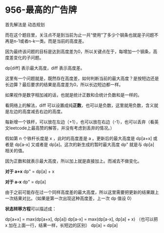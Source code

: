 # 956-最高的广告牌

首先解法是 动态规划

而在这个题目里，关注点不是到当前为止一共“使用”了多少个钢条也就是子问题不再是n-1或者n-k一类。而是当前的高度差。

因为最终该问题的目标是达到高度差为0，所以关键点在于，每增加一个钢条，高度差变化的子问题。

dp[diff] 表示最大高度，diff 表示高度差。

这里有一个问题就是，既然存在高度差，如何判断当前的最大高度？是按短边还是长边算？最后要求的结果是高度差为0，所以长边短边都一样。

如果视作是数字相加减的话，也就是统计正数和合统计负数和是一样的。

看网络上的解法，diff 可以设置成纯**正数**，也可以是负数，这里就用负数，含义就是左边的高度减去右边的高度。

每新增一个铁杆，可以放在左边（+1），也可以放在右边（-1），也可以丢弃（看英文leetcode上最高赞的解答，并没有考虑到丢弃的情况。）

假如第 n 个铁杆长度是 x ，此时的高度差是 a 。更新后的最大高度是 dp[a+x] 或者是 dp[a-x] 又或者是 dp[a]。这次的新生成的暂时最大高度 dp" 就是与 dp[a] 相关的值。

因为正数和就表示最大高度，所以加上就是直接加上。而减去不做变化。

**对于 a+x**  dp" = dp[a] + x

**对于 a-x**  dp" = dp[a]

由于之前可能存在过一个同样高度差的最大高度，所以这里需要把更新的结果跟上一次结果对比。（如果是第一次出现这种高度差，上一次 dp 值设 0）

**状态转移方程**可以描述成：

dp[a+x] = max(dp[a+x], dp[a])
dp[a-x] = max(dp[a-x], dp[a] + x) （也可以把 x 加在上面一行，结果一样，长短边的区别）
dp[a] = dp[a]